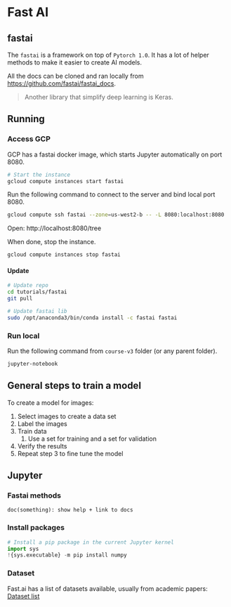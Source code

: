 # Fast AI

## fastai

The `fastai` is a framework on top of `Pytorch 1.0`. 
It has a lot of helper methods to make it easier to create AI models.

All the docs can be cloned and ran locally from https://github.com/fastai/fastai_docs.

> Another library that simplify deep learning is Keras.

## Running

### Access GCP

GCP has a fastai docker image, which starts Jupyter automatically on port 8080.

```sh
# Start the instance
gcloud compute instances start fastai
```

Run the following command to connect to the server and bind local port 8080.

```sh
gcloud compute ssh fastai --zone=us-west2-b -- -L 8080:localhost:8080
```

Open: http://localhost:8080/tree

When done, stop the instance.

```sh
gcloud compute instances stop fastai
```

#### Update

```sh
# Update repo
cd tutorials/fastai
git pull

# Update fastai lib
sudo /opt/anaconda3/bin/conda install -c fastai fastai
```

### Run local

Run the following command from `course-v3` folder (or any parent folder).

```ss
jupyter-notebook
```

## General steps to train a model

To create a model for images:

1. Select images to create a data set
2. Label the images
3. Train data
   1. Use a set for training and a set for validation
4. Verify the results
5. Repeat step 3 to fine tune the model

## Jupyter

### Fastai methods

```
doc(something): show help + link to docs
```

### Install packages

```py
# Install a pip package in the current Jupyter kernel
import sys
!{sys.executable} -m pip install numpy
```

### Dataset

Fast.ai has a list of datasets available, usually from academic papers: [Dataset list](https://course.fast.ai/datasets)
